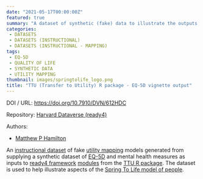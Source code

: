 ```yaml
---
date: "2021-05-17T00:00:00Z"
featured: true
summary: "A dataset of synthetic (fake) data to illustrate the outputs of applying TTU R package methods to a synthetic dataset of EQ-5D and mental health measures..."
categories:
 - DATASETS
 - DATASETS (INSTRUCTIONAL)
 - DATASETS (INSTRUCTIONAL - MAPPING)
tags:
 - EQ-5D
 - QUALITY OF LIFE
 - SYNTHETIC DATA
 - UTILITY MAPPING
thumbnail: images/springtolife_logo.png
title: "TTU (Transfer to Utility) R package - EQ-5D vignette output"
---
```


DOI / URL: https://doi.org/10.7910/DVN/612HDC

Repository: [Harvard Dataverse (ready4)](https://dataverse.harvard.edu/dataverse/ready4)

Authors:
 - [Matthew P Hamilton](https://mph-economist.netlify.app/)

An [instructional dataset](../) of fake [utility mapping](../../../../tags/utility-mapping/) models generated from supplying a synthetic dataset of [EQ-5D](../../../../tags/eq-5d/) and mental health measures as inputs to [ready4 framework](../../../../framework/) [modules](../../../../project/a_ready4-project/modules/) from the [TTU R package](../../../../tags/ttu-r-package/). The dataset is used to help illustrate aspects of the [Spring To Life model of people](../../../../project/c_springtolife-project/).
